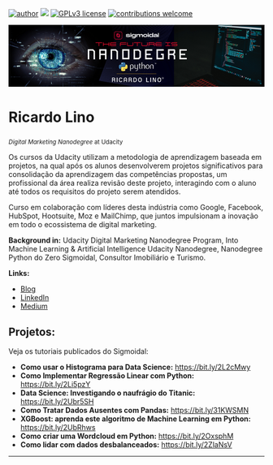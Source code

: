 [![author](https://img.shields.io/badge/author-ricardolino-blue.svg)](https://www.linkedin.com/in/riccardolino/) [![](https://img.shields.io/badge/python-3.7+-blue.svg)](https://www.python.org/downloads/release/python-365/) [![GPLv3 license](https://img.shields.io/badge/License-GPLv3-blue.svg)](http://perso.crans.org/besson/LICENSE.html) [![contributions welcome](https://img.shields.io/badge/contributions-welcome-red.svg?style=flat)](https://github.com/carlosfab/data_science/issues)

<p align="center">
  <img src="nanodegree python.png" >
</p>

# Ricardo Lino
<sub>*Digital Marketing Nanodegree* at Udacity</sub>

Os cursos da Udacity utilizam a metodologia de aprendizagem baseada em projetos, na qual após os alunos desenvolverem projetos significativos para consolidação da aprendizagem das competências propostas, um profissional da área realiza revisão deste projeto, interagindo com o aluno até todos os requisitos do projeto serem atendidos.

Curso em colaboração com líderes desta indústria como Google, Facebook, HubSpot, Hootsuite, Moz e MailChimp, que juntos impulsionam a inovação em todo o ecossistema de digital marketing.

**Background in:** Udacity Digital Marketing Nanodegree Program, Into Machine Learning & Artificial Intelligence Udacity Nanodegree, Nanodegree Python do Zero Sigmoidal, Consultor Imobiliário e Turismo.

**Links:**
* [Blog](https://sigmoidal.ai)
* [LinkedIn](https://www.linkedin.com/in/riccardolino/)
* [Medium](https://medium.com/@ricardolinoo)


## Projetos:
Veja os tutoriais publicados do Sigmoidal:

* **Como usar o Histograma para Data Science:** https://bit.ly/2L2cMwy
* **Como Implementar Regressão Linear com Python:** https://bit.ly/2Li5pzY
* **Data Science: Investigando o naufrágio do Titanic:** https://bit.ly/2Ubr5SH
* **Como Tratar Dados Ausentes com Pandas:** https://bit.ly/31KWSMN
* **XGBoost: aprenda este algoritmo de Machine Learning em Python:** https://bit.ly/2UbRhws
* **Como criar uma Wordcloud em Python:** https://bit.ly/2OxsphM
* **Como lidar com dados desbalanceados:** https://bit.ly/2ZlaNsV

---

